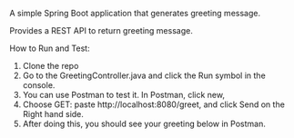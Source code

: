 A simple Spring Boot application that generates greeting message. 

Provides a REST API to return greeting message.

How to Run and Test: 
1. Clone the repo
2. Go to the GreetingController.java and click the Run symbol in the console.
3. You can use Postman to test it. In Postman, click new,
4. Choose GET: paste http://localhost:8080/greet, and click Send on the Right hand side.   
5. After doing this, you should see your greeting below in Postman. 
